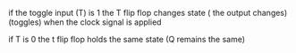 if the toggle input (T) is 1 the T flip flop changes state ( the output changes)(toggles) when the clock signal is applied

if T is 0 the t flip flop holds the same state (Q remains the same)